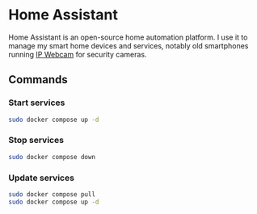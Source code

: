 # Home Assistant

Home Assistant is an open-source home automation platform. I use it to manage my smart home devices and services, notably old smartphones running [IP Webcam](https://play.google.com/store/apps/details?id=com.pas.webcam) for security cameras.

## Commands

### Start services

```sh
sudo docker compose up -d
```

### Stop services

```sh
sudo docker compose down
```

### Update services

```sh
sudo docker compose pull
sudo docker compose up -d
```
